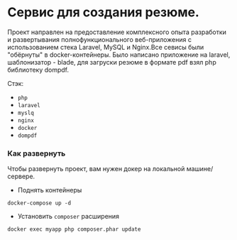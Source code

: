 # Сервис для создания резюме.

Проект направлен на предоставление комплексного опыта разработки и развертывания полнофункционального веб-приложения с использованием стека Laravel, MySQL и Nginx.Все севисы были "обёрнуты" в docker-контейнеры. Было написано приложение на laravel, шаблонизатор - blade, для загруски резюме в формате pdf взял php библиотеку dompdf.

Стэк:

* `php`
* `laravel` 
* `myslq`
* `nginx`
* `docker`
* `dompdf`

### Как развернуть 

Чтобы развернуть проект, вам нужен докер на локальной машине/сервере.

* Поднять контейнеры
``` 
docker-compose up -d
```

* Установить `composer` расширения
```
docker exec myapp php composer.phar update
```

